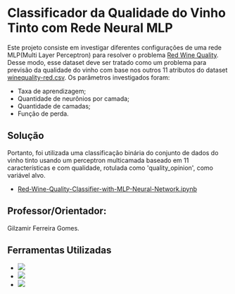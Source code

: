 # Classificador da Qualidade do Vinho Tinto com Rede Neural MLP

Este projeto consiste em investigar diferentes configurações de uma rede MLP(Multi Layer Perceptron) para resolver o 
problema [Red Wine Quality](https://www.kaggle.com/datasets/uciml/red-wine-quality-cortez-et-al-2009). Desse modo, esse dataset deve ser tratado como um problema 
para previsão da qualidade do vinho com base nos outros 11 atributos do dataset [winequality-red.csv](https://github.com/AlessandroVasconcelos/Classificador-da-Qualidade-do-Vinho-Tinto-com-Rede-MLP/blob/main/winequality-red.csv). Os 
parâmetros investigados foram:
- Taxa de aprendizagem;
- Quantidade de neurônios por camada;
- Quantidade de camadas;
- Função de perda.

## Solução
Portanto, foi utilizada uma classificação binária do conjunto de dados do vinho tinto usando um perceptron multicamada baseado em 11 características e com qualidade, rotulada como 'quality_opinion', como variável alvo.<br>
- [Red-Wine-Quality-Classifier-with-MLP-Neural-Network.ipynb](https://github.com/AlessandroVasconcelos/Aplicacao_Java_WEB_em_MVC/blob/main/Projeto%2002%20(Banco%20de%20Dados)/veiculos.sql)

## Professor/Orientador:
Gilzamir Ferreira Gomes.

## Ferramentas Utilizadas

- <a href ="https://www.anaconda.com/download"><img src="https://img.shields.io/badge/Anaconda-%2344A833.svg?style=for-the-badge&logo=anaconda&logoColor=white"></a>
- <a href ="https://anaconda.org/anaconda/orange3"><img src="https://img.shields.io/badge/Orange3 :: Anaconda%20-1B6C6?style=for-the-badge%20netbeans%20IDE&logoColor=white"></a>
- <a href ="https://scikit-learn.org/stable/modules/generated/sklearn.neural_network.MLPClassifier.html"><img src="https://img.shields.io/badge/sklearn.neural_network.MLPClassifier%20-1B6AC6?style=for-the-badge%20netbeans%20IDE&logoColor=white"></a>

